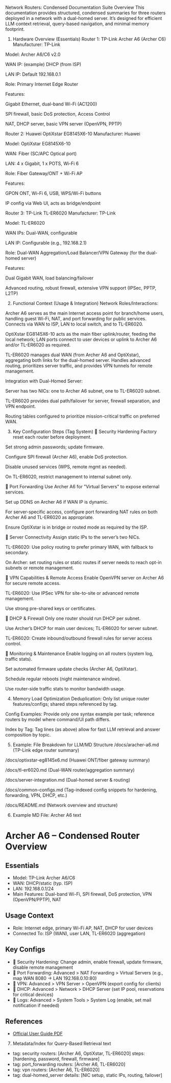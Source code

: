 Network Routers: Condensed Documentation Suite
Overview
This documentation provides structured, condensed summaries for three routers deployed in a network with a dual-homed server. It’s designed for efficient LLM context retrieval, query-based navigation, and minimal memory footprint.

1. Hardware Overview (Essentials)
Router 1: TP-Link Archer A6 (Archer C6)
Manufacturer: TP-Link

Model: Archer A6/C6 v2.0

WAN IP: (example) DHCP (from ISP)

LAN IP: Default 192.168.0.1

Role: Primary Internet Edge Router

Features:

Gigabit Ethernet, dual-band Wi-Fi (AC1200)

SPI firewall, basic DoS protection, Access Control

NAT, DHCP server, basic VPN server (OpenVPN, PPTP)

Router 2: Huawei OptiXstar EG8145X6-10
Manufacturer: Huawei

Model: OptiXstar EG8145X6-10

WAN: Fiber (SC/APC Optical port)

LAN: 4 x Gigabit, 1 x POTS, Wi-Fi 6

Role: Fiber Gateway/ONT + Wi-Fi AP

Features:

GPON ONT, Wi-Fi 6, USB, WPS/Wi-Fi buttons

IP config via Web UI, acts as bridge/endpoint

Router 3: TP-Link TL-ER6020
Manufacturer: TP-Link

Model: TL-ER6020

WAN IPs: Dual-WAN, configurable

LAN IP: Configurable (e.g., 192.168.2.1)

Role: Dual-WAN Aggregation/Load Balancer/VPN Gateway (for the dual-homed server)

Features:

Dual Gigabit WAN, load balancing/failover

Advanced routing, robust firewall, extensive VPN support (IPSec, PPTP, L2TP)

2. Functional Context (Usage & Integration)
Network Roles/Interactions:

Archer A6 serves as the main Internet access point for branch/home users, handling guest Wi-Fi, NAT, and port forwarding for public services. Connects via WAN to ISP, LAN to local switch, and to TL-ER6020.

OptiXstar EG8145X6-10 acts as the main fiber uplink/router, feeding the local network; LAN ports connect to user devices or uplink to Archer A6 and/or TL-ER6020 as required.

TL-ER6020 manages dual WAN (from Archer A6 and OptiXstar), aggregating both links for the dual-homed server. Handles advanced routing, prioritizes server traffic, and provides VPN tunnels for remote management.

Integration with Dual-Homed Server:

Server has two NICs: one to Archer A6 subnet, one to TL-ER6020 subnet.

TL-ER6020 provides dual path/failover for server, firewall separation, and VPN endpoint.

Routing tables configured to prioritize mission-critical traffic on preferred WAN.

3. Key Configuration Steps (Tag System)
🔹 Security Hardening
Factory reset each router before deployment.

Set strong admin passwords; update firmware.

Configure SPI firewall (Archer A6), enable DoS protection.

Disable unused services (WPS, remote mgmt as needed).

On TL-ER6020, restrict management to internal subnet only.

🔹 Port Forwarding
Use Archer A6 for "Virtual Servers" to expose external services.

Set up DDNS on Archer A6 if WAN IP is dynamic.

For server-specific access, configure port forwarding NAT rules on both Archer A6 and TL-ER6020 as appropriate.

Ensure OptiXstar is in bridge or routed mode as required by the ISP.

🔹 Server Connectivity
Assign static IPs to the server’s two NICs.

TL-ER6020: Use policy routing to prefer primary WAN, with fallback to secondary.

On Archer: set routing rules or static routes if server needs to reach opt-in subnets or remote management.

🔹 VPN Capabilities & Remote Access
Enable OpenVPN server on Archer A6 for secure remote access.

TL-ER6020: Use IPSec VPN for site-to-site or advanced remote management.

Use strong pre-shared keys or certificates.

🔹 DHCP & Firewall
Only one router should run DHCP per subnet.

Use Archer’s DHCP for main user devices; TL-ER6020 for server subnet.

TL-ER6020: Create inbound/outbound firewall rules for server access control.

🔹 Monitoring & Maintenance
Enable logging on all routers (system log, traffic stats).

Set automated firmware update checks (Archer A6, OptiXstar).

Schedule regular reboots (night maintenance window).

Use router-side traffic stats to monitor bandwidth usage.

4. Memory Load Optimization
Deduplication: Only list unique router features/configs; shared steps referenced by tag.

Config Examples: Provide only one syntax example per task; reference routers by model where command/UI path differs.

Index by Tag: Tag lines (as above) allow for fast LLM retrieval and answer composition by topic.

5. Example: File Breakdown for LLM/MD Structure
/docs/aracher-a6.md (TP-Link edge router summary)

/docs/optixstar-eg8145x6.md (Huawei ONT/fiber gateway summary)

/docs/tl-er6020.md (Dual-WAN router/aggregation summary)

/docs/server-integration.md (Dual-homed server & routing)

/docs/common-configs.md (Tag-indexed config snippets for hardening, forwarding, VPN, DHCP, etc.)

/docs/README.md (Network overview and structure)

6. Example MD File: Archer A6
text
# Archer A6 – Condensed Router Overview

## Essentials
- Model: TP-Link Archer A6/C6
- WAN: DHCP/static (typ. ISP)
- LAN: 192.168.0.1/24
- Main Features: Dual-band Wi-Fi, SPI firewall, DoS protection, VPN (OpenVPN/PPTP), NAT

## Usage Context
- Role: Internet edge, primary Wi-Fi AP, NAT, DHCP for user devices
- Connected To: ISP (WAN), user LAN, TL-ER6020 (aggregation)

## Key Configs
- 🔹 Security Hardening: Change admin, enable firewall, update firmware, disable remote management
- 🔹 Port Forwarding: Advanced > NAT Forwarding > Virtual Servers (e.g., map WAN 8080 → LAN 192.168.0.10:80)
- 🔹 VPN: Advanced > VPN Server > OpenVPN (export config for clients)
- 🔹 DHCP: Advanced > Network > DHCP Server (set IP pool, reservations for critical devices)
- 🔹 Logs: Advanced > System Tools > System Log (enable, set mail notification if needed)

## References
- [Official User Guide PDF](link/to/manual)
7. Metadata/Index for Query-Based Retrieval
text
- tag: security
  routers: [Archer A6, OptiXstar, TL-ER6020]
  steps: [hardening, password, firewall, firmware]
- tag: port_forwarding
  routers: [Archer A6, TL-ER6020]
- tag: vpn
  routers: [Archer A6, TL-ER6020]
- tag: dual-homed_server
  details: [NIC setup, static IPs, routing, failover]
